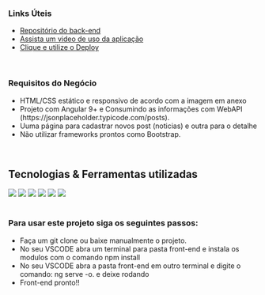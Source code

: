 <div>
  <h3> Links Úteis</h3>
 
   <ul>
    <li> <a href="https://www.w3schools.com">Repositório do back-end</a></li>
    <li> <a href="https://www.w3schools.com">Assista um video de uso da aplicação</a> </li>
    <li> <a href="https://www.w3schools.com">Clique e utilize o Deploy</a></li>
  </ul>
   <br>
  <h3> Requisitos do Negócio</h3>
 
   <ul>
    <li>HTML/CSS estático e responsivo de acordo com a imagem em anexo</li>
    <li>Projeto com Angular 9+ e Consumindo as informações com WebAPI (https://jsonplaceholder.typicode.com/posts).</li>
    <li>Uuma página para cadastrar novos post (noticias) e outra para o detalhe</li>
    <li>Não utilizar frameworks prontos como Bootstrap.</li>
  </ul>
   <br>

</div>

<div>
  <h2 >Tecnologias & Ferramentas utilizadas </h2>
  <div >
    <img src="https://img.shields.io/badge/Angular-DD0031?style=for-the-badge&logo=angular&logoColor=white" >
    <img src="https://img.shields.io/badge/CSS3-1572B6?style=for-the-badge&logo=css3&logoColor=white" >
    <img src="https://img.shields.io/badge/HTML5-E34F26?style=for-the-badge&logo=html5&logoColor=white" >
    <img src="https://img.shields.io/badge/TypeScript-007ACC?style=for-the-badge&logo=typescript&logoColor=white" >
    <img src="https://img.shields.io/badge/.NET-5C2D91?style=for-the-badge&logo=.net&logoColor=white" >
    <img src="https://img.shields.io/badge/c%23-%23239120.svg?style=for-the-badge&logo=c-sharp&logoColor=white" >
  </div>
</div>

  <br/>
  <h3>Para usar este projeto siga os seguintes passos: </h3>
  <ul >
    <li>Faça um git clone ou baixe manualmente o projeto.</li>
    <li>No seu VSCODE abra um terminal para pasta front-end e instala os modulos com o comando npm install</li>
     <li>No seu VSCODE abra a pasta front-end em outro terminal e digite o comando: ng serve -o. e deixe rodando</li>
     <li>Front-end pronto!!</li>
  </ul>
